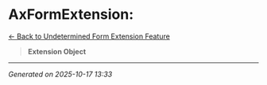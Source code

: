 # AxFormExtension: 

[← Back to Undetermined Form Extension Feature](../README.md)

> **Extension Object**

---

*Generated on 2025-10-17 13:33*
